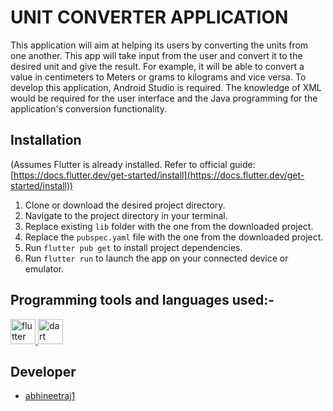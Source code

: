 # UNIT CONVERTER APPLICATION

This application will aim at helping its users by converting the units from one another. This app will take input from the user and convert it to the desired unit and give the result. For example, it will be able to convert a value in centimeters to Meters or grams to kilograms and vice versa. To develop this application, Android Studio is required. The knowledge of XML would be required for the user interface and the Java programming for the application's conversion functionality.

## Installation

(Assumes Flutter is already installed. Refer to official guide: [https://docs.flutter.dev/get-started/install](https://docs.flutter.dev/get-started/install))

1. Clone or download the desired project directory.
2. Navigate to the project directory in your terminal.
3. Replace existing `lib` folder with the one from the downloaded project.
4. Replace the `pubspec.yaml` file with the one from the downloaded project.
5. Run `flutter pub get` to install project dependencies.
6. Run `flutter run` to launch the app on your connected device or emulator.

## Programming tools and languages used:-

<a href="https://flutter.dev" target="_blank" rel="noreferrer"> <img src="https://www.vectorlogo.zone/logos/flutterio/flutterio-icon.svg" alt="flutter" width="40" height="40"/> </a><a href="https://dart.dev" target="_blank" rel="noreferrer"> <img src="https://www.vectorlogo.zone/logos/dartlang/dartlang-icon.svg" alt="dart" width="40" height="40"/> </a> 

## Developer
*	[abhineetraj1](https://github.com/abhineetraj1)